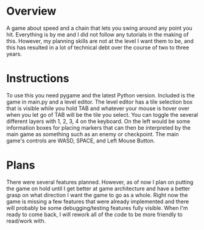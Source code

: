 # Overview
A game about speed and a chain that lets you swing around any point you hit. Everything is by me and I did not follow any tutorials in the making of this. 
However, my planning skills are not at the level I want them to be, and this has resulted in a lot of technical debt over the course of two to three years.
# Instructions
To use this you need pygame and the latest Python version. Included is the game in main.py and a level editor. 
The level editor has a tile selection box that is visible while you hold TAB and whatever your mouse is hover over when you let go of TAB will be the tile you select. You can toggle the several different layers with 1, 2, 3, 4 on the keyboard. On the left would be some information boxes for placing markers that can then be interpreted by the main game as something such as an enemy or checkpoint. The main game's controls are WASD, SPACE, and Left Mouse Button.
# Plans
There were several features planned. However, as of now I plan on putting the game on hold until I get better at game architecture and have a better grasp on what direction I want the game to go as a whole. Right now the game is missing a few features that were already implemented and there will probably be some debugging/testing features fully visible. When I'm ready to come back, I will rework all of the code to be more friendly to read/work with.
